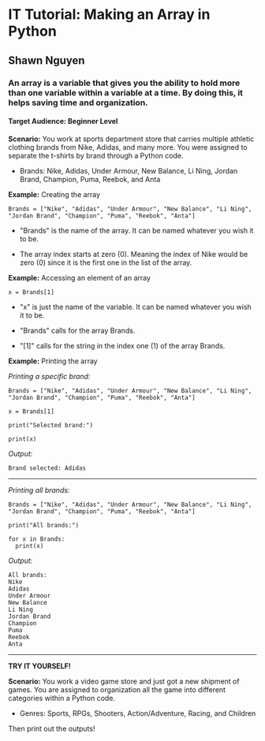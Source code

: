 # IT Tutorial: Making an Array in Python
## Shawn Nguyen
### An array is a variable that gives you the ability to hold more than one variable within a variable at a time. By doing this, it helps saving time and organization.
#### Target Audience: Beginner Level

**Scenario:** You work at sports department store that carries multiple athletic clothing brands from Nike, Adidas, and many more. You were assigned to separate the t-shirts by brand through a Python code.

- Brands: Nike, Adidas, Under Armour, New Balance, Li Ning, Jordan Brand, Champion, Puma, Reebok, and Anta

**Example:** Creating the array

`Brands = ["Nike", "Adidas", "Under Armour", "New Balance", "Li Ning", "Jordan Brand", "Champion", "Puma", "Reebok", "Anta"]`

- "Brands" is the name of the array. It can be named whatever you wish it to be.

- The array index starts at zero (0). Meaning the index of Nike would be zero (0) since it is the first one in the list of the array.

**Example:** Accessing an element of an array

`x = Brands[1]`

- "x" is just the name of the variable. It can be named whatever you wish it to be.

- "Brands" calls for the array Brands.

- "[1]" calls for the string in the index one (1) of the array Brands.

**Example:** Printing the array

*Printing a specific brand:*

```
Brands = ["Nike", "Adidas", "Under Armour", "New Balance", "Li Ning", "Jordan Brand", "Champion", "Puma", "Reebok", "Anta"]

x = Brands[1]

print("Selected brand:")

print(x)
```

*Output:*

```
Brand selected: Adidas
```

___

*Printing all brands:*

```
Brands = ["Nike", "Adidas", "Under Armour", "New Balance", "Li Ning", "Jordan Brand", "Champion", "Puma", "Reebok", "Anta"]

print("All brands:")

for x in Brands:
  print(x)
```

*Output:*

```
All brands:
Nike
Adidas
Under Armour
New Balance
Li Ning
Jordan Brand
Champion
Puma
Reebok
Anta
```

___

**TRY IT YOURSELF!**

**Scenario:** You work a video game store and just got a new shipment of games. You are assigned to organization all the game into different categories within a Python code.

- Genres: Sports, RPGs, Shooters, Action/Adventure, Racing, and Children

Then print out the outputs!

